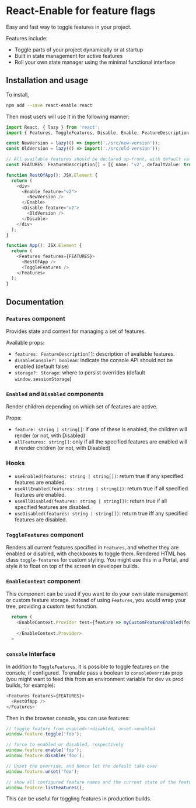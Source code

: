# React-Enable for feature flags

Easy and fast way to toggle features in your project.

Features include:

- Toggle parts of your project dynamically or at startup
- Built in state management for active features
- Roll your own state manager using the minimal functional interface

## Installation and usage

To install,

```sh
npm add --save react-enable react
```

Then most users will use it in the following manner:

```typescript
import React, { lazy } from 'react';
import { Features, ToggleFeatures, Disable, Enable, FeatureDescription } from 'react-enable';

const NewVersion = lazy(() => import('./src/new-version'));
const OldVersion = lazy(() => import('./src/old-version'));

// All available features should be declared up-front, with default values
const FEATURES: FeatureDescription[] = [{ name: 'v2', defaultValue: true }];

function RestOfApp(): JSX.Element {
  return (
    <div>
      <Enable feature="v2">
        <NewVersion />
      </Enable>
      <Disable feature="v2">
        <OldVersion />
      </Disable>
    </div>
  );
}

function App(): JSX.Element {
  return (
    <Features features={FEATURES}>
      <RestOfApp />
      <ToggleFeatures />
    </Features>
  );
}
```

## Documentation

### `Features` component

Provides state and context for managing a set of features.

Available props:

- `features: FeatureDescription[]`: description of available features.
- `disableConsole?: boolean`: indicate the console API
  should not be enabled (default false)
- `storage?: Storage`: where to persist
  overrides (default `window.sessionStorage`)

### `Enabled` and `Disabled` components

Render children depending on which set of features are active.

Props:

- `feature: string | string[]`: if one of these is enabled,
  the children will render (or not, with Disabled)
- `allFeatures: string[]`: only if all the specified features are
  enabled will it render children (or not, with Disabled)

### Hooks

- `useEnabled(features: string | string[])`: return true
  if any specified features are enabled.
- `useAllEnabled(features: string | string[])`: return true
  if all specified features are enabled.
- `useAllDisabled(features: string | string[])`: return true
  if all specified features are disabled.
- `useDisabled(features: string | string[])`: return true
  iff any specified features are disabled.

### `ToggleFeatures` component

Renders all current features specified in `Features`,
and whether they are enabled or disabled,
with checkboxes to toggle them.
Rendered HTML has class `toggle-features` for custom styling.
You might use this in a Portal,
and style it to float on top of the screen in developer builds.

### `EnableContext` component

This component can be used if you want to do your own state management
or custom feature storage.
Instead of using `Features`,
you would wrap your tree,
providing a custom test function.

```js
  return (
    <EnableContext.Provider test={feature => myCustomFeatureEnabled(feature)}>
      ...
    </EnableContext.Provider>
  >
```

### `console` Interface

In addition to `ToggleFeatures`,
it is possible to toggle features on the console,
if configured.
To enable pass a boolean to `consoleOverride` prop
(you might want to feed this from an environment variable for
dev vs prod builds, for example):

```js
<Features features={FEATURES}>
  <RestOfApp />
</Features>
```

Then in the browser console,
you can use features:

```js
// toggle feature from enabled<->disabled, unset->enabled
window.feature.toggle('foo');

// force to enabled or disabled, respectively
window.feature.enable('foo');
window.feature.disable('foo');

// Unset the override, and hence let the default take over
window.feature.unset('foo');

// show all configured feature names and the current state of the feature
window.feature.listFeatures();
```

This can be useful for toggling features in production builds.

